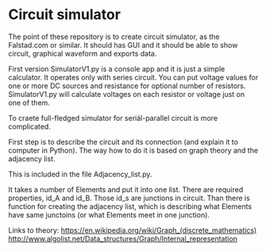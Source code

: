 # Circuit simulator

The point of these repository is to create circuit simulator, as the Falstad.com or similar. It should has GUI and it should be able to show circuit, graphical waveform and exports data.

First version SimulatorV1.py is a console app and it is just a simple calculator. It operates only with series circuit. You can put voltage values for one or more DC sources and resistance for optional number of resistors. SimulatorV1.py will calculate voltages on each resistor or voltage just on one of them.

To craete full-fledged  simulator for seriál-parallel circuit is more complicated.

First step is to describe the circuit and its connection (and explain it to computer in Python). The way how to do it is based on graph theory and the adjacency list.

This is included in the file Adjacency_list.py. 

It takes a number of Elements and put it into one list. There are required properties, id_A and id_B. Those id_s are junctions in circuit. Than there is function for creating the adjacency list, which is describing what Elements have same junctoins (or what Elements meet in one junction). 

Links to theory:
https://en.wikipedia.org/wiki/Graph_(discrete_mathematics)
http://www.algolist.net/Data_structures/Graph/Internal_representation

